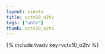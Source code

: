 ```yaml
--- 
layout: sieutv
title: vctv10_o2tv
tags: ["vntv"]
thumb: vctv10_o2tv
---
```

{% include tvadv key=vctv10_o2tv %}
